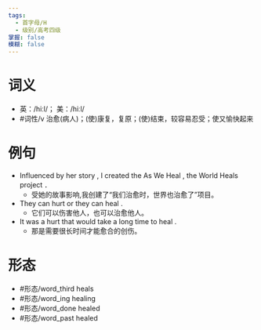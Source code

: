```yaml
---
tags:
  - 首字母/H
  - 级别/高考四级
掌握: false
模糊: false
---
```

# 词义
- 英：/hiːl/； 美：/hiːl/
- #词性/v  治愈(病人)；(使)康复，复原；(使)结束，较容易忍受；使又愉快起来
# 例句
- Influenced by her story , I created the As We Heal , the World Heals project ．
	- 受她的故事影响,我创建了“我们治愈时，世界也治愈了”项目。
- They can hurt or they can heal .
	- 它们可以伤害他人，也可以治愈他人。
- It was a hurt that would take a long time to heal .
	- 那是需要很长时间才能愈合的创伤。
# 形态
- #形态/word_third heals
- #形态/word_ing healing
- #形态/word_done healed
- #形态/word_past healed
